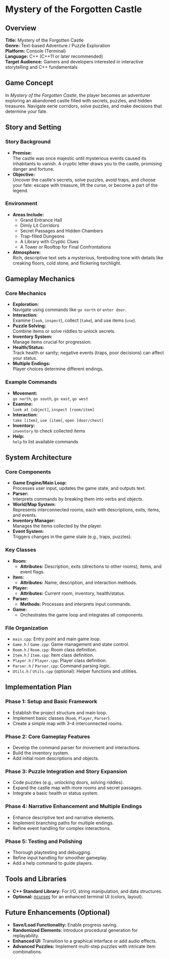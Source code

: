 # Mystery of the Forgotten Castle

## Overview

**Title:** Mystery of the Forgotten Castle  
**Genre:** Text-based Adventure / Puzzle Exploration  
**Platform:** Console (Terminal)  
**Language:** C++ (C++11 or later recommended)  
**Target Audience:** Gamers and developers interested in interactive storytelling and C++ fundamentals

## Game Concept

In *Mystery of the Forgotten Castle*, the player becomes an adventurer exploring an abandoned castle filled with secrets, puzzles, and hidden treasures. Navigate eerie corridors, solve puzzles, and make decisions that determine your fate.

## Story and Setting

### Story Background
- **Premise:**  
  The castle was once majestic until mysterious events caused its inhabitants to vanish. A cryptic letter draws you to the castle, promising danger and fortune.
- **Objective:**  
  Uncover the castle's secrets, solve puzzles, avoid traps, and choose your fate: escape with treasure, lift the curse, or become a part of the legend.

### Environment
- **Areas Include:**
  - Grand Entrance Hall
  - Dimly Lit Corridors
  - Secret Passages and Hidden Chambers
  - Trap-filled Dungeons
  - A Library with Cryptic Clues
  - A Tower or Rooftop for Final Confrontations
- **Atmosphere:**  
  Rich, descriptive text sets a mysterious, foreboding tone with details like creaking floors, cold stone, and flickering torchlight.

## Gameplay Mechanics

### Core Mechanics
- **Exploration:**  
  Navigate using commands like `go north` or `enter door`.
- **Interaction:**  
  Examine (`look`, `inspect`), collect (`take`), and use items (`use`).
- **Puzzle Solving:**  
  Combine items or solve riddles to unlock secrets.
- **Inventory System:**  
  Manage items crucial for progression.
- **Health/Status:**  
  Track health or sanity; negative events (traps, poor decisions) can affect your status.
- **Multiple Endings:**  
  Player choices determine different endings.

### Example Commands
- **Movement:**  
  `go north`, `go south`, `go east`, `go west`
- **Examine:**  
  `look at [object]`, `inspect [room/item]`
- **Interaction:**  
  `take [item]`, `use [item]`, `open [door/chest]`
- **Inventory:**  
  `inventory` to check collected items
- **Help:**  
  `help` to list available commands

## System Architecture

### Core Components
- **Game Engine/Main Loop:**  
  Processes user input, updates the game state, and outputs text.
- **Parser:**  
  Interprets commands by breaking them into verbs and objects.
- **World/Map System:**  
  Represents interconnected rooms, each with descriptions, exits, items, and events.
- **Inventory Manager:**  
  Manages the items collected by the player.
- **Event System:**  
  Triggers changes in the game state (e.g., traps, puzzles).

### Key Classes
- **Room:**  
  - **Attributes:** Description, exits (directions to other rooms), items, and event flags.
- **Item:**  
  - **Attributes:** Name, description, and interaction methods.
- **Player:**  
  - **Attributes:** Current room, inventory, health/status.
- **Parser:**  
  - **Methods:** Processes and interprets input commands.
- **Game:**  
  - Orchestrates the game loop and integrates all components.

### File Organization
- `main.cpp`: Entry point and main game loop.
- `Game.h` / `Game.cpp`: Game management and state control.
- `Room.h` / `Room.cpp`: Room class definition.
- `Item.h` / `Item.cpp`: Item class definition.
- `Player.h` / `Player.cpp`: Player class definition.
- `Parser.h` / `Parser.cpp`: Command parsing logic.
- `Utils.h` / `Utils.cpp` (optional): Helper functions and utilities.

## Implementation Plan

### Phase 1: Setup and Basic Framework
- Establish the project structure and main loop.
- Implement basic classes (`Room`, `Player`, `Parser`).
- Create a simple map with 3–4 interconnected rooms.

### Phase 2: Core Gameplay Features
- Develop the command parser for movement and interactions.
- Build the inventory system.
- Add initial room descriptions and objects.

### Phase 3: Puzzle Integration and Story Expansion
- Code puzzles (e.g., unlocking doors, solving riddles).
- Expand the castle map with more rooms and secret passages.
- Integrate a basic health or status system.

### Phase 4: Narrative Enhancement and Multiple Endings
- Enhance descriptive text and narrative elements.
- Implement branching paths for multiple endings.
- Refine event handling for complex interactions.

### Phase 5: Testing and Polishing
- Thorough playtesting and debugging.
- Refine input handling for smoother gameplay.
- Add a help command to guide players.

## Tools and Libraries
- **C++ Standard Library:** For I/O, string manipulation, and data structures.
- **Optional:** [ncurses](https://invisible-island.net/ncurses/) for an enhanced terminal UI (colors, layout).

## Future Enhancements (Optional)
- **Save/Load Functionality:** Enable progress saving.
- **Randomized Elements:** Introduce procedural generation for replayability.
- **Enhanced UI:** Transition to a graphical interface or add audio effects.
- **Advanced Puzzles:** Implement multi-step puzzles with intricate item combinations.

